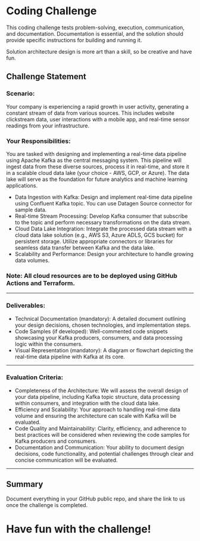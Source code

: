# Coding Challenge
This coding challenge tests problem-solving, execution, communication, and documentation. Documentation is essential, and the solution should provide specific instructions for building and running it. 

Solution architecture design is more art than a skill, so be creative and have fun.

## Challenge Statement
### Scenario:
Your company is experiencing a rapid growth in user activity, generating a constant stream of data from various sources. This includes website clickstream data, user interactions with a mobile app, and real-time sensor readings from your infrastructure.

### Your Responsibilities:
You are tasked with designing and implementing a real-time data pipeline using Apache Kafka as the central messaging system. This pipeline will ingest data from these diverse sources, process it in real-time, and store it in a scalable cloud data lake (your choice -  AWS, GCP, or Azure). The data lake will serve as the foundation for future analytics and machine learning applications.
* Data Ingestion with Kafka: Design and implement real-time data pipeline using Confluent Kafka topic. You can use Datagen Source connector for sample data.
* Real-time Stream Processing: Develop Kafka consumer that subscribe to the topic and perform necessary transformations on the data stream.
* Cloud Data Lake Integration: Integrate the processed data stream with a cloud data lake solution (e.g., AWS S3, Azure ADLS, GCS bucket) for persistent storage. Utilize appropriate connectors or libraries for seamless data transfer between Kafka and the data lake.
* Scalability and Performance: Design your architecture to handle growing data volumes.
### Note: All cloud resources are to be deployed using GitHub Actions and Terraform.
---
### Deliverables:
* Technical Documentation (mandatory): A detailed document outlining your design decisions, chosen technologies, and implementation steps.
* Code Samples (if developed): Well-commented code snippets showcasing your Kafka producers, consumers, and data processing logic within the consumers.
* Visual Representation (mandatory): A diagram or flowchart depicting the real-time data pipeline with Kafka at its core.
---
### Evaluation Criteria:
* Completeness of the Architecture: We will assess the overall design of your data pipeline, including Kafka topic structure, data processing within consumers, and integration with the cloud data lake.
* Efficiency and Scalability: Your approach to handling real-time data volume and ensuring the architecture can scale with Kafka will be evaluated.
* Code Quality and Maintainability: Clarity, efficiency, and adherence to best practices will be considered when reviewing the code samples for Kafka producers and consumers.
* Documentation and Communication: Your ability to document design decisions, code functionality, and potential challenges through clear and concise communication will be evaluated.
---
## Summary
Document everything in your GitHub public repo, and share the link to us once the challenge is completed.

# Have fun with the challenge!
